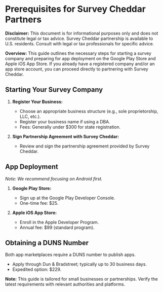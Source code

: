 # Prerequisites for Survey Cheddar Partners

**Disclaimer:** This document is for informational purposes only and does not constitute legal or tax advice. Survey Cheddar partnership is available to U.S. residents. Consult with legal or tax professionals for specific advice.

**Overview:** This guide outlines the necessary steps for starting a survey company and preparing for app deployment on the Google Play Store and Apple iOS App Store. If you already have a registered company and/or an app store account, you can proceed directly to partnering with Survey Cheddar.

## Starting Your Survey Company

1. **Register Your Business:**
   - Choose an appropriate business structure (e.g., sole proprietorship, LLC, etc.).
   - Register your business name if using a DBA.
   - Fees: Generally under $300 for state registration.

2. **Sign Partnership Agreement with Survey Cheddar:**
   - Review and sign the partnership agreement provided by Survey Cheddar.

## App Deployment

_Note: We recommend focusing on Android first._

1. **Google Play Store:**
   - Sign up at the Google Play Developer Console.
   - One-time fee: $25.

2. **Apple iOS App Store:**
   - Enroll in the Apple Developer Program.
   - Annual fee: $99 (standard program).

## Obtaining a DUNS Number

Both app marketplaces require a DUNS number to publish apps.

- Apply through Dun & Bradstreet; typically up to 30 business days.
- Expedited option: $229.

**Note:** This guide is tailored for small businesses or partnerships. Verify the latest requirements with relevant authorities and platforms.